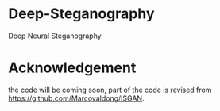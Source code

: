 # Deep-Steganography
Deep Neural Steganography
# Acknowledgement
the code will be coming soon, part of the code is revised from https://github.com/Marcovaldong/ISGAN.
